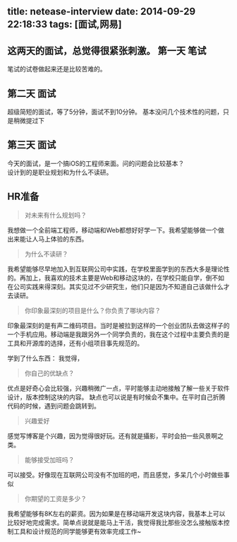 title: netease-interview
date: 2014-09-29 22:18:33
tags: [面试,网易]
---
这两天的面试，总觉得很紧张刺激。
第一天 笔试
-------------
笔试的试卷做起来还是比较苦难的。


第二天 面试
---------------
超级简短的面试，等了5分钟，面试不到10分钟。
基本没问几个技术性的问题，只是稍微提过下


第三天 面试
---------------
今天的面试，是一个搞iOS的工程师来面。问的问题会比较基本？  
设计到的是职业规划和为什么不读研。

HR准备
---------
> 对未来有什么规划吗？

我想做一个全前端工程师，移动端和Web都想好好学一下。我希望能够做一个做出来能让人马上体验的东西。

> 为什么不读研？

我希望能够尽早地加入到互联网公司中实践，在学校里面学到的东西大多是理论性的。再加上，我喜欢的技术主要是Web和移动这块的，在学校只能自学，倒不如在公司实践来得深刻。其实见过不少研究生，他们只是因为不知道自己该做什么才去读研。

> 你印象最深刻的项目是什么？你负责了哪块内容？

印象最深刻的是有声二维码项目。当时是被拉到这样的一个创业团队去做这样子的一个手机应用。移动端是我跟另外一个同学负责的，我在这个过程中主要负责的是工具和开源库的选择，还有小组项目事先规范的。

学到了什么东西：
我觉得，

> 你自己的优缺点？

优点是好奇心会比较强，兴趣稍微广一点，平时能够主动地接触了解一些关于软件设计，版本控制这块的内容。
缺点也可以说是有时候会不集中。在平时自己折腾代码的时候，遇到问题会跳转到。

> 兴趣爱好

感觉写博客是个兴趣，因为觉得很好玩。还有就是攝影，平时会拍一些风景啊之类。

> 能够接受加班吗？

可以接受。好像现在互联网公司没有不加班的吧，而且感觉，多呆几个小时做些事似

> 你期望的工资是多少？

我希望能够有8K左右的薪资。因为如果是在移动端开发这块内容，我基本上可以比较好地完成需求。简单点说就是能马上干活，我觉得我比那些没怎么接触版本控制工具和设计规范的同学能够更有效率完成工作~
